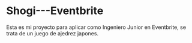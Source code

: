 # Shogi---Eventbrite
Esta es mi proyecto para aplicar como Ingeniero Junior en Eventbrite, se trata de un juego de ajedrez japones.
